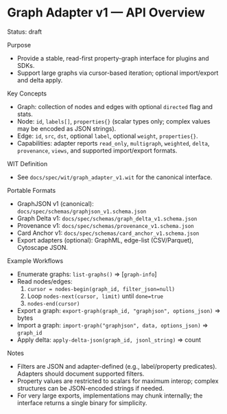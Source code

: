 # Graph Adapter v1 — API Overview

Status: draft

Purpose
- Provide a stable, read-first property-graph interface for plugins and SDKs.
- Support large graphs via cursor-based iteration; optional import/export and delta apply.

Key Concepts
- Graph: collection of nodes and edges with optional `directed` flag and stats.
- Node: `id`, `labels[]`, `properties{}` (scalar types only; complex values may be encoded as JSON strings).
- Edge: `id`, `src`, `dst`, optional `label`, optional `weight`, `properties{}`.
- Capabilities: adapter reports `read_only`, `multigraph`, `weighted`, `delta`, `provenance`, `views`, and supported import/export formats.

WIT Definition
- See `docs/spec/wit/graph_adapter_v1.wit` for the canonical interface.

Portable Formats
- GraphJSON v1 (canonical): `docs/spec/schemas/graphjson_v1.schema.json`
- Graph Delta v1: `docs/spec/schemas/graph_delta_v1.schema.json`
- Provenance v1: `docs/spec/schemas/provenance_v1.schema.json`
- Card Anchor v1: `docs/spec/schemas/card_anchor_v1.schema.json`
- Export adapters (optional): GraphML, edge-list (CSV/Parquet), Cytoscape JSON.

Example Workflows
- Enumerate graphs: `list-graphs()` => [`graph-info`]
- Read nodes/edges:
  1) `cursor = nodes-begin(graph_id, filter_json=null)`
  2) Loop `nodes-next(cursor, limit)` until `done=true`
  3) `nodes-end(cursor)`
- Export a graph: `export-graph(graph_id, "graphjson", options_json)` => bytes
- Import a graph: `import-graph("graphjson", data, options_json)` => `graph_id`
- Apply delta: `apply-delta-json(graph_id, jsonl_string)` => count

Notes
- Filters are JSON and adapter-defined (e.g., label/property predicates). Adapters should document supported filters.
- Property values are restricted to scalars for maximum interop; complex structures can be JSON-encoded strings if needed.
- For very large exports, implementations may chunk internally; the interface returns a single binary for simplicity.

